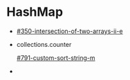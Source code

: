 # HashMap

* [#350-intersection-of-two-arrays-ii-e](../by-number/300-350.md#350-intersection-of-two-arrays-ii-e "mention")
*   collections.counter

    [#791-custom-sort-string-m](../by-number/750-800.md#791-custom-sort-string-m "mention")
*
